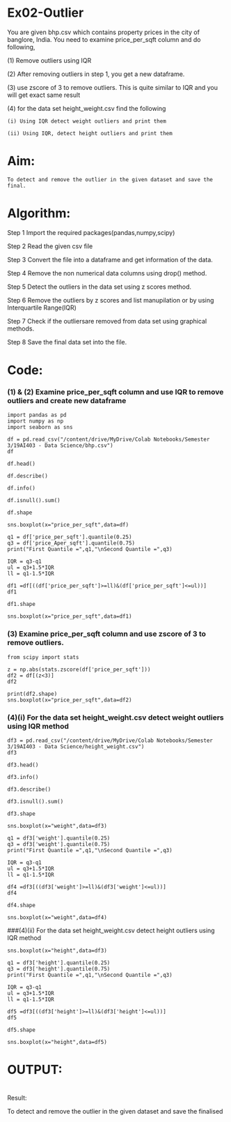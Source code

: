 # Ex02-Outlier

You are given bhp.csv which contains property prices in the city of banglore, India. You need to examine price_per_sqft column and do following,

(1) Remove outliers using IQR 

(2) After removing outliers in step 1, you get a new dataframe.

(3) use zscore of 3 to remove outliers. This is quite similar to IQR and you will get exact same result

(4) for the data set height_weight.csv find the following

    (i) Using IQR detect weight outliers and print them

    (ii) Using IQR, detect height outliers and print them
   
   
   # Aim:
    
    To detect and remove the outlier in the given dataset and save the final.
    
   # Algorithm:
   
   Step 1
     Import the required packages(pandas,numpy,scipy)

  Step 2
    Read the given csv file

  Step 3
    Convert the file into a dataframe and get information of the data.

  Step 4
    Remove the non numerical data columns using drop() method.

  Step 5
    Detect the outliers in the data set using z scores method.

  Step 6
    Remove the outliers by z scores and list manupilation or by using Interquartile Range(IQR)

  Step 7
     Check if the outliersare removed from data set using graphical methods.

  Step 8
     Save the final data set into the file.
     
  # Code:
  
  ### (1) & (2) Examine price_per_sqft column and use IQR to remove outliers and create new dataframe
  ```
  import pandas as pd
import numpy as np
import seaborn as sns

df = pd.read_csv("/content/drive/MyDrive/Colab Notebooks/Semester 3/19AI403 - Data Science/bhp.csv")
df

df.head()

df.describe()

df.info()

df.isnull().sum()

df.shape

sns.boxplot(x="price_per_sqft",data=df)

q1 = df['price_per_sqft'].quantile(0.25)
q3 = df['price_Aper_sqft'].quantile(0.75)
print("First Quantile =",q1,"\nSecond Quantile =",q3)

IQR = q3-q1
ul = q3+1.5*IQR
ll = q1-1.5*IQR

df1 =df[((df['price_per_sqft']>=ll)&(df['price_per_sqft']<=ul))]
df1

df1.shape

sns.boxplot(x="price_per_sqft",data=df1)
```


### (3) Examine price_per_sqft column and use zscore of 3 to remove outliers.

```
from scipy import stats

z = np.abs(stats.zscore(df['price_per_sqft']))
df2 = df[(z<3)]
df2

print(df2.shape)
sns.boxplot(x="price_per_sqft",data=df2)

```
### (4)(i) For the data set height_weight.csv detect weight outliers using IQR method
```
df3 = pd.read_csv("/content/drive/MyDrive/Colab Notebooks/Semester 3/19AI403 - Data Science/height_weight.csv")
df3

df3.head()

df3.info()

df3.describe()

df3.isnull().sum()

df3.shape

sns.boxplot(x="weight",data=df3)

q1 = df3['weight'].quantile(0.25)
q3 = df3['weight'].quantile(0.75)
print("First Quantile =",q1,"\nSecond Quantile =",q3)

IQR = q3-q1
ul = q3+1.5*IQR
ll = q1-1.5*IQR

df4 =df3[((df3['weight']>=ll)&(df3['weight']<=ul))]
df4

df4.shape

sns.boxplot(x="weight",data=df4)
```
###(4)(ii) For the data set height_weight.csv detect height outliers using IQR method
```
sns.boxplot(x="height",data=df3)

q1 = df3['height'].quantile(0.25)
q3 = df3['height'].quantile(0.75)
print("First Quantile =",q1,"\nSecond Quantile =",q3)

IQR = q3-q1
ul = q3+1.5*IQR
ll = q1-1.5*IQR

df5 =df3[((df3['height']>=ll)&(df3['height']<=ul))]
df5

df5.shape

sns.boxplot(x="height",data=df5)
```

# OUTPUT:


###
#
Result:

To detect and remove the outlier in the given dataset and save the finalised


